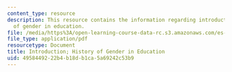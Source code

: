 ```yaml
---
content_type: resource
description: This resource contains the information regarding introduction; history
  of gender in education.
file: /media/https%3A/open-learning-course-data-rc.s3.amazonaws.com/es-242-gender-issues-in-academics-and-academia-spring-2004/4958449222b4b18db1ca5a69242c53b9_MITES_242S04_ses1.pdf
file_type: application/pdf
resourcetype: Document
title: Introduction; History of Gender in Education
uid: 49584492-22b4-b18d-b1ca-5a69242c53b9
---
```

